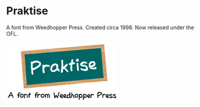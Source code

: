 # Praktise

A font from Weedhopper Press. Created circa 1998. Now released under the OFL.

![Praktise preview](Praktise/praktise.png)
